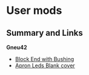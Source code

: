 # User mods

## Summary and Links

**Gneu42**
* [Block End with Bushing](Gneu42/Block_End_with_Bushings/readme.md)
* [Apron Leds Blank cover](Gneu42/Apron_Leds)
